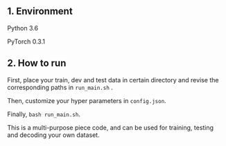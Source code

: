 ##  1. Environment

Python 3.6

PyTorch 0.3.1





## 2. How to run

First, place your train, dev and test data in certain directory and revise the corresponding paths in `run_main.sh` .

Then, customize your hyper parameters in `config.json`.

Finally, `bash run_main.sh`.

This is a multi-purpose piece code, and can be used for training, testing and decoding your own dataset.

 